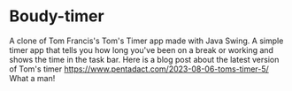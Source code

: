 # Boudy-timer
A clone of Tom Francis's Tom's Timer app made with Java Swing. 
A simple timer app that tells you how long you've been on a break or working and shows the time in the task bar. 
Here is a blog post about the latest version of Tom's timer https://www.pentadact.com/2023-08-06-toms-timer-5/
What a man!
